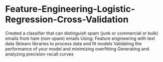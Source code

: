 # Feature-Engineering-Logistic-Regression-Cross-Validation
Created a classifier that can distinguish spam (junk or commercial or bulk) emails from ham (non-spam) emails
Using:
Feature engineering with text data
Sklearn libraries to process data and fit models
Validating the performance of your model and minimizing overfitting
Generating and analyzing precision-recall curves
